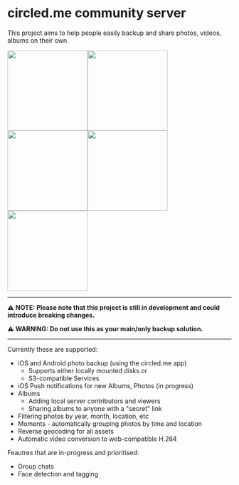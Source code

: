 # circled.me community server
This project aims to help people easily backup and share photos, videos, albums on their own.

<img width="180px" src="https://app.circled.me/screenshots/screenshot1.jpeg"/><img width="180px" src="https://app.circled.me/screenshots/screenshot2.jpeg"/><img width="180px" src="https://app.circled.me/screenshots/screenshot3.jpeg"/><img width="180px" src="https://app.circled.me/screenshots/screenshot4.jpeg"/><img width="180px" src="https://app.circled.me/screenshots/screenshot5.jpeg"/>
___

⚠️ **NOTE: Please note that this project is still in development and could introduce breaking changes.**

⚠️ **WARNING: Do not use this as your main/only backup solution.**

___


Currently these are supported:
- iOS and Android photo backup (using the circled.me app)
  - Supports either locally mounted disks or
  - S3-compatible Services
- iOS Push notifications for new Albums, Photos (in progress)
- Albums
  - Adding local server contributors and viewers
  - Sharing albums to anyone with a "secret" link
- Filtering photos by year, month, location, etc
- Moments - automatically grouping photos by time and location
- Reverse geocoding for all assets
- Automatic video conversion to web-compatible H.264



Feautres that are in-progress and prioritised:
- Group chats
- Face detection and tagging


